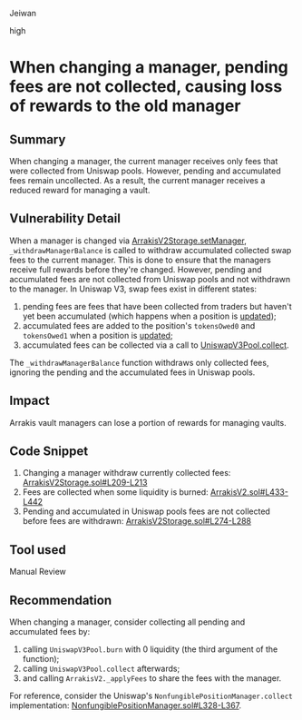 Jeiwan

high

# When changing a manager, pending fees are not collected, causing loss of rewards to the old manager

## Summary
When changing a manager, the current manager receives only fees that were collected from Uniswap pools. However, pending and accumulated fees remain uncollected. As a result, the current manager receives a reduced reward for managing a vault.
## Vulnerability Detail
When a manager is changed via [ArrakisV2Storage.setManager](https://github.com/sherlock-audit/2023-06-arrakis/blob/main/v2-core/contracts/abstract/ArrakisV2Storage.sol#L209), `_withdrawManagerBalance` is called to withdraw accumulated collected swap fees to the current manager. This is done to ensure that the managers receive full rewards before they're changed. However, pending and accumulated fees are not collected from Uniswap pools and not withdrawn to the manager. In Uniswap V3, swap fees exist in different states:
1. pending fees are fees that have been collected from traders but haven't yet been accumulated (which happens when a position is [updated](https://github.com/Uniswap/v3-core/blob/main/contracts/libraries/Position.sol#L60-L76));
1. accumulated fees are added to the position's `tokensOwed0` and `tokensOwed1` when a position is [updated](https://github.com/Uniswap/v3-core/blob/main/contracts/libraries/Position.sol#L60-L76);
1. accumulated fees can be collected via a call to [UniswapV3Pool.collect](https://github.com/Uniswap/v3-core/blob/main/contracts/UniswapV3Pool.sol#L503-L510).

The `_withdrawManagerBalance` function withdraws only collected fees, ignoring the pending and the accumulated fees in Uniswap pools.
## Impact
Arrakis vault managers can lose a portion of rewards for managing vaults.
## Code Snippet
1. Changing a manager withdraw currently collected fees:
[ArrakisV2Storage.sol#L209-L213](https://github.com/sherlock-audit/2023-06-arrakis/blob/main/v2-core/contracts/abstract/ArrakisV2Storage.sol#L209-L213)
1. Fees are collected when some liquidity is burned:
[ArrakisV2.sol#L433-L442](https://github.com/sherlock-audit/2023-06-arrakis/blob/main/v2-core/contracts/ArrakisV2.sol#L433-L442)
1. Pending and accumulated in Uniswap pools fees are not collected before fees are withdrawn:
[ArrakisV2Storage.sol#L274-L288](https://github.com/sherlock-audit/2023-06-arrakis/blob/main/v2-core/contracts/abstract/ArrakisV2Storage.sol#L274-L288)
## Tool used
Manual Review
## Recommendation
When changing a manager, consider collecting all pending and accumulated fees by:
1. calling `UniswapV3Pool.burn` with 0 liquidity (the third argument of the function);
1. calling `UniswapV3Pool.collect` afterwards;
1. and calling `ArrakisV2._applyFees` to share the fees with the manager.

For reference, consider the Uniswap's `NonfungiblePositionManager.collect` implementation: [NonfungiblePositionManager.sol#L328-L367](https://github.com/Uniswap/v3-periphery/blob/main/contracts/NonfungiblePositionManager.sol#L328-L367).
